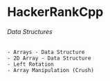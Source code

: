 # HackerRankCpp  
  
###### Data Structures  
	- Arrays - Data Structure  
	- 2D Array - Data Structure  
	- Left Rotation  
	- Array Manipulation (Crush)